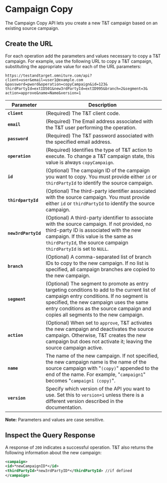 # Campaign Copy

The Campaign Copy API lets you create a new T&T campaign based on an existing source campaign.

## Create the URL

For each operation add the parameters and values necessary to copy a T&T campaign. For example, use the following URL to copy a T&T campaign, substituting the appropriate value for each of the URL parameters:

`https://testandtarget.omniture.com/api?client=user&email=user1@example.com​&password=pword&operation=copyCampaign&id=123&​thirdPartyId=extID501&new3rdPartyId=extID995&branch=2&segment=3&​action=approve&name=Name&version=1`

| Parameter | Description |
|-------------|---------------|
| **`client`** | (Required) The T&T client code. |
| **`email`** | (Required) The Email address associated with the T&T user performing the operation. |
| **`password`** | (Required) The T&T password associated with the specified email address. |
| **`operation`** | (Required) Identifies the type of T&T action to execute. To change a T&T campaign state, this value is always `copyCampaign`. |
| **`id`** | (Optional) The campaign ID of the campaign you want to copy. You must provide either `id` or `thirdPartyId` to identify the source campaign. |
| **`thirdpartyId`** | (Optional) The third-party identifier associated with the source campaign. You must provide either `id` or `thirdPartyId` to identify the source campaign. |
| **`new3rdPartyId`** | (Optional) A third-party identifier to associate with the source campaign. If not provided, no third-party ID is associated with the new campaign. If this value is the same as `thirdPartyId`, the source campaign `thirdPartyId` is set to `NULL`. |
| **`branch`** | (Optional) A comma-separated list of branch IDs to copy to the new campaign. If no list is specified, all campaign branches are copied to the new campaign. |
| **`segment`** | (Optional) The segment to promote as entry targeting conditions to add to the current list of campaign entry conditions. If no segment is specified, the new campaign uses the same entry conditions as the source campaign and copies all segments to the new campaign. |
| **`action`** | (Optional) When set to `approve`, T&T activates the new campaign and deactivates the source campaign. Otherwise, T&T creates the new campaign but does not activate it; leaving the source campaign active. |
| **`name`** | The name of the new campaign. If not specified, the new campaign name is the name of the source campaign with "`(copy)`" appended to the end of the name. For example, "`campaign1`" becomes "`campaign1 (copy)`". |
| **`version`** | Specify which version of the API you want to use. Set this to `version=1` unless there is a different version described in the documentation. |

**Note:** Parameters and values are case sensitive.

## Inspect the Query Response

A response of `200` indicates a successful operation. T&T also returns the following information about the new campaign:

```xml
<campaign>
<id>*newCampaignID*</id>
<thirdPartyId>*new3rdPartyID*</thirdPartyId> //if defined
</campaign>
```

